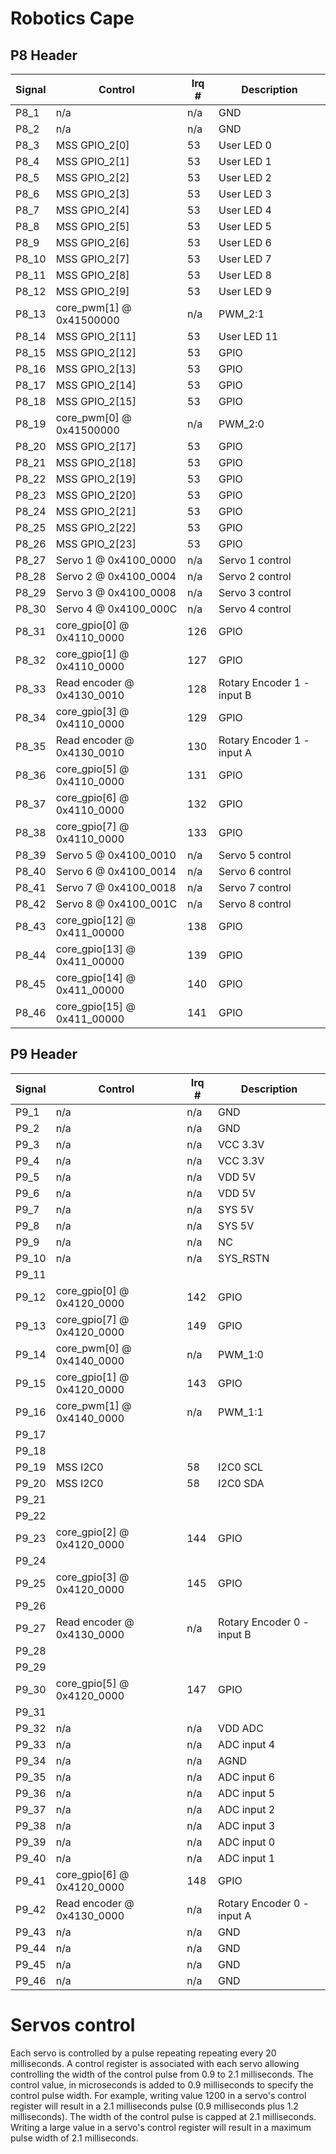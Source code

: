 #  Robotics Cape

## P8 Header

| Signal | Control                    | Irq # | Description                |
|--------|----------------------------|-------|----------------------------|
| P8_1   | n/a                        |  n/a  | GND                        |
| P8_2   | n/a                        |  n/a  | GND                        |
| P8_3   | MSS GPIO_2[0]              |   53  | User LED 0                 |
| P8_4   | MSS GPIO_2[1]              |   53  | User LED 1                 |
| P8_5   | MSS GPIO_2[2]              |   53  | User LED 2                 |
| P8_6   | MSS GPIO_2[3]              |   53  | User LED 3                 |
| P8_7   | MSS GPIO_2[4]              |   53  | User LED 4                 |
| P8_8   | MSS GPIO_2[5]              |   53  | User LED 5                 |
| P8_9   | MSS GPIO_2[6]              |   53  | User LED 6                 |
| P8_10  | MSS GPIO_2[7]              |   53  | User LED 7                 |
| P8_11  | MSS GPIO_2[8]              |   53  | User LED 8                 |
| P8_12  | MSS GPIO_2[9]              |   53  | User LED 9                 |
| P8_13  | core_pwm[1] @ 0x41500000   |  n/a  | PWM_2:1                    |
| P8_14  | MSS GPIO_2[11]             |   53  | User LED 11                |
| P8_15  | MSS GPIO_2[12]             |   53  | GPIO                       |
| P8_16  | MSS GPIO_2[13]             |   53  | GPIO                       |
| P8_17  | MSS GPIO_2[14]             |   53  | GPIO                       |
| P8_18  | MSS GPIO_2[15]             |   53  | GPIO                       |
| P8_19  | core_pwm[0] @ 0x41500000   |  n/a  | PWM_2:0                    |
| P8_20  | MSS GPIO_2[17]             |   53  | GPIO                       |
| P8_21  | MSS GPIO_2[18]             |   53  | GPIO                       |
| P8_22  | MSS GPIO_2[19]             |   53  | GPIO                       |
| P8_23  | MSS GPIO_2[20]             |   53  | GPIO                       |
| P8_24  | MSS GPIO_2[21]             |   53  | GPIO                       |
| P8_25  | MSS GPIO_2[22]             |   53  | GPIO                       |
| P8_26  | MSS GPIO_2[23]             |   53  | GPIO                       |
| P8_27  | Servo 1 @ 0x4100_0000      |  n/a  | Servo 1 control            |
| P8_28  | Servo 2 @ 0x4100_0004      |  n/a  | Servo 2 control            |
| P8_29  | Servo 3 @ 0x4100_0008      |  n/a  | Servo 3 control            |
| P8_30  | Servo 4 @ 0x4100_000C      |  n/a  | Servo 4 control            |
| P8_31  | core_gpio[0] @ 0x4110_0000 |  126  | GPIO                       |
| P8_32  | core_gpio[1] @ 0x4110_0000 |  127  | GPIO                       |
| P8_33  | Read encoder @ 0x4130_0010 |  128  | Rotary Encoder 1 - input B |
| P8_34  | core_gpio[3] @ 0x4110_0000 |  129  | GPIO                       |
| P8_35  | Read encoder @ 0x4130_0010 |  130  | Rotary Encoder 1 - input A |
| P8_36  | core_gpio[5] @ 0x4110_0000 |  131  | GPIO                       |
| P8_37  | core_gpio[6] @ 0x4110_0000 |  132  | GPIO                       |
| P8_38  | core_gpio[7] @ 0x4110_0000 |  133  | GPIO                       |
| P8_39  | Servo 5 @ 0x4100_0010      |  n/a  | Servo 5 control            |
| P8_40  | Servo 6 @ 0x4100_0014      |  n/a  | Servo 6 control            |
| P8_41  | Servo 7 @ 0x4100_0018      |  n/a  | Servo 7 control            |
| P8_42  | Servo 8 @ 0x4100_001C      |  n/a  | Servo 8 control            |
| P8_43  | core_gpio[12] @ 0x411_00000|  138  | GPIO                       |
| P8_44  | core_gpio[13] @ 0x411_00000|  139  | GPIO                       |
| P8_45  | core_gpio[14] @ 0x411_00000|  140  | GPIO                       |
| P8_46  | core_gpio[15] @ 0x411_00000|  141  | GPIO                       |

## P9 Header

| Signal | Control                    | Irq # | Description                |
|--------|----------------------------|-------|----------------------------|
| P9_1   | n/a                        |  n/a  | GND                        |
| P9_2   | n/a                        |  n/a  | GND                        |
| P9_3   | n/a                        |  n/a  | VCC 3.3V                   |
| P9_4   | n/a                        |  n/a  | VCC 3.3V                   |
| P9_5   | n/a                        |  n/a  | VDD 5V                     |
| P9_6   | n/a                        |  n/a  | VDD 5V                     |
| P9_7   | n/a                        |  n/a  | SYS 5V                     |
| P9_8   | n/a                        |  n/a  | SYS 5V                     |
| P9_9   | n/a                        |  n/a  | NC                         |
| P9_10  | n/a                        |  n/a  | SYS_RSTN                   |
| P9_11  |                            |       |                            |
| P9_12  | core_gpio[0] @ 0x4120_0000 |  142  | GPIO                       |
| P9_13  | core_gpio[7] @ 0x4120_0000 |  149  | GPIO                       |
| P9_14  | core_pwm[0] @ 0x4140_0000  |  n/a  | PWM_1:0                    |
| P9_15  | core_gpio[1] @ 0x4120_0000 |  143  | GPIO                       |
| P9_16  | core_pwm[1] @ 0x4140_0000  |  n/a  | PWM_1:1                    |
| P9_17  |                            |       |                            |
| P9_18  |                            |       |                            |
| P9_19  | MSS I2C0                   |   58  | I2C0 SCL                   |
| P9_20  | MSS I2C0                   |   58  | I2C0 SDA                   |
| P9_21  |                            |       |                            |
| P9_22  |                            |       |                            |
| P9_23  | core_gpio[2] @ 0x4120_0000 |  144  | GPIO                       |
| P9_24  |                            |       |                            |
| P9_25  | core_gpio[3] @ 0x4120_0000 |  145  | GPIO                       |
| P9_26  |                            |       |                            |
| P9_27  | Read encoder @ 0x4130_0000 | n/a   | Rotary Encoder 0 - input B |
| P9_28  |                            |       |                            |
| P9_29  |                            |       |                            |
| P9_30  | core_gpio[5] @ 0x4120_0000 |  147  | GPIO                       |
| P9_31  |                            |       |                            |
| P9_32  | n/a                        |  n/a  | VDD ADC                    |
| P9_33  | n/a                        |  n/a  | ADC input 4                |
| P9_34  | n/a                        |  n/a  | AGND                       |
| P9_35  | n/a                        |  n/a  | ADC input 6                |
| P9_36  | n/a                        |  n/a  | ADC input 5                |
| P9_37  | n/a                        |  n/a  | ADC input 2                |
| P9_38  | n/a                        |  n/a  | ADC input 3                |
| P9_39  | n/a                        |  n/a  | ADC input 0                |
| P9_40  | n/a                        |  n/a  | ADC input 1                |
| P9_41  | core_gpio[6] @ 0x4120_0000 |  148  | GPIO                       |
| P9_42  | Read encoder @ 0x4130_0000 |  n/a  | Rotary Encoder 0 - input A |
| P9_43  | n/a                        |  n/a  | GND                        |
| P9_44  | n/a                        |  n/a  | GND                        |
| P9_45  | n/a                        |  n/a  | GND                        |
| P9_46  | n/a                        |  n/a  | GND                        |

# Servos control

Each servo is controlled by a pulse repeating repeating every 20 milliseconds.
A control register is associated with each servo allowing controlling the width
of the control pulse from 0.9 to 2.1 milliseconds. The control value, in
microseconds is added to 0.9 milliseconds to specify the control pulse width.
For example, writing value 1200 in a servo's control register will result in a
2.1 milliseconds pulse (0.9 milliseconds plus 1.2 milliseconds).
The width of the control pulse is capped at 2.1 milliseconds. Writing a large
value in a servo's control register will result in a maximum pulse width of 2.1
milliseconds.
